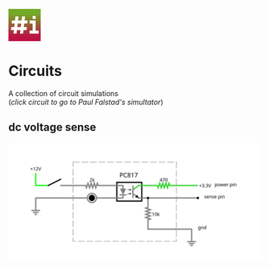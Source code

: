 ﻿﻿<img src="../Sharpi/img/sharpi.png">

# Circuits

A collection of circuit simulations  
(*click circuit to go to Paul Falstad's simultator*)


## dc voltage sense

[<img src="../Circuits/dcvoltagesense.svg">](https://www.falstad.com/circuit/circuitjs.html?ctz=CQAgjCAMB0l3BWcMBMcUHYMGZIA4UA2ATmIxAUgpABZsKBTAWjDACgbJzDORttCIQgkH9B7AM60aePgIo0acwVQgAzAIYAbCQzYB3abIGyEivoVmQ2AJwVKxQ3o6po4tkDlHy8YbytoMazsvC1lQxStkeANPeUiQPBkjKFjQk0SeMNSAJRTHBJQ8KKpeMBQoSpgENgBzfMsUzioWtjzff0S8KhdK52h6FqhoGuwlNX0AExsAewAHAB0ARxQR8BBiAZRmVmHIGgqaaDAk4kgEMEgwGgQMYgQK1TY-Cp4exrMHRoqJ6fnl1ZIIYQGBXNgADyEhHo2DASAwu1hsiUfhAAAUAMK+DAQrrvYgbWF8DCHcAVXQAO10CwkcwAlhTcXgsglikobhAURVahTJnVEslWYLulU2AAjRKQAmYQSfQIE6yQs7kfiye4EsacskgOYzfQMGw0+mMoA)

